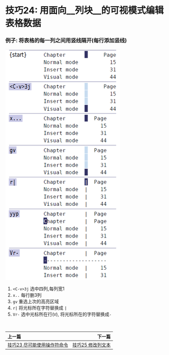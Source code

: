 # 技巧24: 用面向__列块__的可视模式编辑**表格数据**

### 例子: 将表格的每一列之间用竖线隔开(每行添加竖线)

![tip24](../../images/tip24.png)  

1. `<C-v>3j` 选中四列,每列宽1
2. `x..` 每行删3列
3. `gv` 重选上次的高亮区域
4. `r|` 将光标所在字符替换成 `|`
5. `Vr-` 选中光标所在行(`V`), 将光标所在的字符替换成`-`

<br>  

|上一篇|下一篇|
|:---|---:|
| [技巧23 尽可能使用操作符命令](tip23.md)|[技巧25 修改列文本](tip25.md)|
